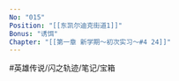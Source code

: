 ```yaml
---
No: "015"
Position: "[[东凯尔迪克街道1]]"
Bonus: "诱饵"
Chapter: "[[第一章 新学期～初次实习～#4 24]]"
---
```


#英雄传说/闪之轨迹/笔记/宝箱